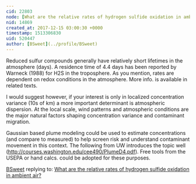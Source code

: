 ```yaml
---
cid: 22803
node: [What are the relative rates of hydrogen sulfide oxidation in ambient air?](../notes/gretchengehrke/09-08-2017/what-are-the-relative-rates-of-hydrogen-sulfide-oxidation-in-ambient-air)
nid: 14869
created_at: 2017-12-15 03:00:30 +0000
timestamp: 1513306830
uid: 520447
author: [BSweet](../profile/BSweet)
---
```


Reduced sulfur compounds generally have relatively short lifetimes in the atmosphere (days).  A residence time of 4.4 days has been reported by Warneck (1988) for H2S in the troposphere. As you mention, rates are dependent on redox conditions in the atmosphere. More info. is available in related texts. 

I would suggest however, if your interest is only in localized concentration variance (10s of km) a more important determinant is atmospheric dispersion. At the local scale, wind patterns and atmospheric conditions are the major natural factors shaping concentration variance and contaminant migration. 

Gaussian based plume modeling could be used to estimate concentrations (and compare to measured) to help screen risk and understand contaminant movement in this context. The following from UW introduces the topic well (http://courses.washington.edu/cee490/PlumeD4.pdf). Free tools from the USEPA or hand calcs. could be adopted for these purposes. 

[BSweet](../profile/BSweet) replying to: [What are the relative rates of hydrogen sulfide oxidation in ambient air?](../notes/gretchengehrke/09-08-2017/what-are-the-relative-rates-of-hydrogen-sulfide-oxidation-in-ambient-air)

